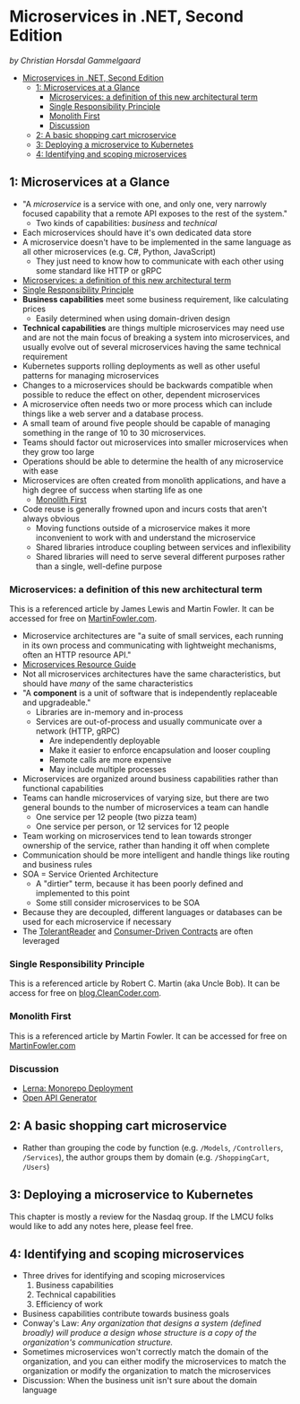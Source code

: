 # Microservices in .NET, Second Edition

_by Christian Horsdal Gammelgaard_

- [Microservices in .NET, Second Edition](#microservices-in-net-second-edition)
  - [1: Microservices at a Glance](#1-microservices-at-a-glance)
    - [Microservices: a definition of this new architectural term](#microservices-a-definition-of-this-new-architectural-term)
    - [Single Responsibility Principle](#single-responsibility-principle)
    - [Monolith First](#monolith-first)
    - [Discussion](#discussion)
  - [2: A basic shopping cart microservice](#2-a-basic-shopping-cart-microservice)
  - [3: Deploying a microservice to Kubernetes](#3-deploying-a-microservice-to-kubernetes)
  - [4: Identifying and scoping microservices](#4-identifying-and-scoping-microservices)

## 1: Microservices at a Glance

- "A _microservice_ is a service with one, and only one, very narrowly focused capability that a remote API exposes to the rest of the system."
  - Two kinds of capabilities: _business_ and _technical_
- Each microservices should have it's own dedicated data store
- A microservice doesn't have to be implemented in the same language as all other microservices (e.g. C#, Python, JavaScript)
  - They just need to know how to communicate with each other using some standard like HTTP or gRPC
- [Microservices: a definition of this new architectural term](#microservices-a-definition-of-this-new-architectural-term)
- [Single Responsibility Principle](#single-responsibility-principle)
- **Business capabilities** meet some business requirement, like calculating prices
  - Easily determined when using domain-driven design
- **Technical capabilities** are things multiple microservices may need use and are not the main focus of breaking a system into microservices, and usually evolve out of several microservices having the same technical requirement
- Kubernetes supports rolling deployments as well as other useful patterns for managing microservices
- Changes to a microservices should be backwards compatible when possible to reduce the effect on other, dependent microservices
- A microservice often needs two or more process which can include things like a web server and a database process.
- A small team of around five people should be capable of managing something in the range of 10 to 30 microservices.
- Teams should factor out microservices into smaller microservices when they grow too large
- Operations should be able to determine the health of any microservice with ease
- Microservices are often created from monolith applications, and have a high degree of success when starting life as one
  - [Monolith First](#monolith-first)
- Code reuse is generally frowned upon and incurs costs that aren't always obvious
  - Moving functions outside of a microservice makes it more inconvenient to work with and understand the microservice
  - Shared libraries introduce coupling between services and inflexibility
  - Shared libraries will need to serve several different purposes rather than a single, well-define purpose

### Microservices: a definition of this new architectural term

This is a referenced article by James Lewis and Martin Fowler. It can be accessed for free on [MartinFowler.com](https://martinfowler.com/articles/microservices.html).

- Microservice architectures are "a suite of small services, each running in its own process and communicating with lightweight mechanisms, often an HTTP resource API."
- [Microservices Resource Guide](https://martinfowler.com/microservices)
- Not all microservices architectures have the same characteristics, but should have _many_ of the same characteristics
- "A **component** is a unit of software that is independently replaceable and upgradeable."
  - Libraries are in-memory and in-process
  - Services are out-of-process and usually communicate over a network (HTTP, gRPC)
    - Are independently deployable
    - Make it easier to enforce encapsulation and looser coupling
    - Remote calls are more expensive
    - May include multiple processes
- Microservices are organized around business capabilities rather than functional capabilities
- Teams can handle microservices of varying size, but there are two general bounds to the number of microservices a team can handle
  - One service per 12 people (two pizza team)
  - One service per person, or 12 services for 12 people
- Team working on microservices tend to lean towards stronger ownership of the service, rather than handing it off when complete
- Communication should be more intelligent and handle things like routing and business rules
- SOA = Service Oriented Architecture
  - A "dirtier" term, because it has been poorly defined and implemented to this point
  - Some still consider microservices to be SOA
- Because they are decoupled, different languages or databases can be used for each microservice if necessary
- The [TolerantReader](https://martinfowler.com/bliki/TolerantReader.html) and [Consumer-Driven Contracts](https://martinfowler.com/articles/consumerDrivenContracts.html) are often leveraged

### Single Responsibility Principle

This is a referenced article by Robert C. Martin (aka Uncle Bob). It can be access for free on [blog.CleanCoder.com](https://blog.cleancoder.com/uncle-bob/2014/05/08/SingleReponsibilityPrinciple.html).

### Monolith First

This is a referenced article by Martin Fowler. It can be accessed for free on [MartinFowler.com](https://martinfowler.com/bliki/MonolithFirst.html)

### Discussion

- [Lerna: Monorepo Deployment](https://lerna.js.org/)
- [Open API Generator](https://openapi-generator.tech/)

## 2: A basic shopping cart microservice

- Rather than grouping the code by function (e.g. `/Models`, `/Controllers`, `/Services`), the author groups them by domain (e.g. `/ShoppingCart`, `/Users`)

## 3: Deploying a microservice to Kubernetes

This chapter is mostly a review for the Nasdaq group. If the LMCU folks would like to add any notes here, please feel free.

## 4: Identifying and scoping microservices

- Three drives for identifying and scoping microservices
  1. Business capabilities
  2. Technical capabilities
  3. Efficiency of work
- Business capabilities contribute towards business goals
- Conway's Law: *Any organization that designs a system (defined broadly) will produce a design whose structure is a copy of the organization's communication structure.*
- Sometimes microservices won't correctly match the domain of the organization, and you can either modify the microservices to match the organization or modify the organization to match the microservices
- Discussion: When the business unit isn't sure about the domain language
